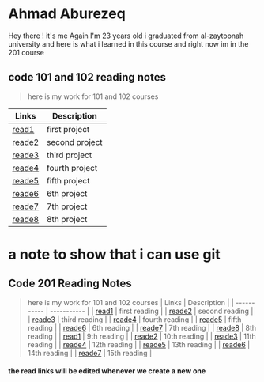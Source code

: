 
# Ahmad Aburezeq
Hey there ! it's me Again I'm 23 years old i  graduated from al-zaytoonah university and here is what i learned in this course and right now im in the 201 course
## code 101 and 102 reading notes
> here is my work for 101 and 102 courses

| Links | Description |
| ----------- | ----------- |
| [read1](https://ahmadaburezeq1998.github.io/reading-notes/read1) | first project |
| [reade2](https://ahmadaburezeq1998.github.io/reading-notes/read2) | second project |
| [reade3](https://ahmadaburezeq1998.github.io/reading-notes/read3) | third project |
| [reade4](https://ahmadaburezeq1998.github.io/reading-notes/read4) | fourth project |
| [reade5](https://ahmadaburezeq1998.github.io/reading-notes/read5) | fifth project |
| [reade6](https://ahmadaburezeq1998.github.io/reading-notes/read6) | 6th project |
| [reade7](https://ahmadaburezeq1998.github.io/reading-notes/read7) | 7th project |
| [reade8](https://ahmadaburezeq1998.github.io/reading-notes/read8) | 8th project |
a note to show that i can use git 
=======



## Code 201 Reading Notes
> here is my work for 101 and 102 courses
| Links | Description |
| ----------- | ----------- |
| [read1](https://ahmadaburezeq1998.github.io/reading-notes/read1) | first reading |
| [reade2](https://ahmadaburezeq1998.github.io/reading-notes/read2) | second reading |
| [reade3](https://ahmadaburezeq1998.github.io/reading-notes/read3) | third reading |
| [reade4](https://ahmadaburezeq1998.github.io/reading-notes/read4) | fourth reading |
| [reade5](https://ahmadaburezeq1998.github.io/reading-notes/read5) | fifth reading |
| [reade6](https://ahmadaburezeq1998.github.io/reading-notes/read6) | 6th reading |
| [reade7](https://ahmadaburezeq1998.github.io/reading-notes/read7) | 7th reading |
| [reade8](https://ahmadaburezeq1998.github.io/reading-notes/read8) | 8th reading |
| [read1](https://ahmadaburezeq1998.github.io/reading-notes/read1) | 9th reading |
| [reade2](https://ahmadaburezeq1998.github.io/reading-notes/read2) | 10th reading |
| [reade3](https://ahmadaburezeq1998.github.io/reading-notes/read3) | 11th reading |
| [reade4](https://ahmadaburezeq1998.github.io/reading-notes/read4) | 12th reading |
| [reade5](https://ahmadaburezeq1998.github.io/reading-notes/read5) | 13th reading |
| [reade6](https://ahmadaburezeq1998.github.io/reading-notes/read6) | 14th reading |
| [reade7](https://ahmadaburezeq1998.github.io/reading-notes/read7) | 15th reading |
#### the read links will be edited whenever we create a new one 
